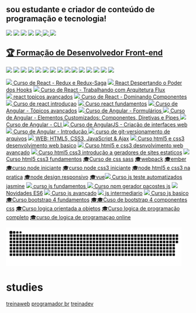 ## sou estudante e criador de conteúdo de programação e tecnologia!

<img src="https://bit.ly/3KfZPdU"/>
 
<img src="https://github-readme-stats.vercel.app/api/pin/?username=kkgi2021&repo=kkgi2021&layout=compact&theme=blue-green&show_icons=true" width="270px" />
<img src="https://github-readme-stats.vercel.app/api/top-langs/?username=kkgi2021&layout=compact&theme=blue-green&show_icons=true" width="270px" />
<img src ="https://github-readme-stats.vercel.app/api?username=kkgi2021&layout=compact&theme=blue-green&show_icons=true" width="270px" />


<a href="mailto:cacagimenis@gmail.com" alt="gmail" target="_blank">
<img src="https://img.shields.io/badge/-Gmail-FF0000?--style=flat-square&labelColor=FF0000&logo=gmail&logoColor=white&link=mailto:cacagimenis@gmail.com" />
</a>

<a href="https://wa.me/5591991536740" alt="WhatsApp" target="_blank">
<img src="https://img.shields.io/badge/-WhatsApp-25d366?--style=flat-square&labelColor=25d366&logo=whatsapp&logoColor=white&link=https://wa.me/5591991536740"/>
</a> 
 
<a href="https://www.linkedin.com/in/claiton-gimenis-644b08148" alt="linkedin" target="_blank">
<img src="https://img.shields.io/badge/-LinkedIn-%230077B5.svg?--style=flat-square&logo=linkedin&logoColor=white"/a>


## [:trophy: Formação de Desenvolvedor Front-end](https://www.treinaweb.com.br/certificado/TRGFXJSV4OKM)   

<img src="https://img.shields.io/badge/Vue.js-35495E?--style=for-the-badge&logo=vuedotjs&logoColor=4FC08D"/> <img src="https://img.shields.io/badge/Webpack-8DD6F9?--style=for-the-badge&logo=Webpack&logoColor=white"/> <img src="https://img.shields.io/badge/Electron-2B2E3A?--style=for-the-badge&logo=electron&logoColor=9FEAF9"/> <img src="https://img.shields.io/badge/ember.js-E04E39?--style=for-the-badge&logo=emberdotjs&logoColor=white" /> <img src="https://img.shields.io/badge/React-20232A?--style=for-the-badge&logo=react&logoColor=61DAFB"/> <img src="https://img.shields.io/badge/AngularJS-E23237?--style=for-the-badge&logo=angularjs&logoColor=white"/> <img src="https://img.shields.io/badge/Git-E34F26?--style=for-the-badge&logo=git&logoColor=white" /> <img src="https://img.shields.io/badge/HTML5-E34F26?--style=for-the-badge&logo=html5&logoColor=white " /> <img src="https://img.shields.io/badge/CSS3-1572B6?--style=for-the-badge&logo=css3&logoColor=white "/> <img src="https://img.shields.io/badge/Sass-CC6699?--style=for-the-badge&logo=sass&logoColor=white" /> <img src="https://img.shields.io/badge/Node.js-43853D?--style=for-the-badge&logo=node.js&logoColor=white" /> <img src="https://img.shields.io/badge/JavaScript-F7DF1E?--style=for-the-badge&logo=javascript&logoColor=black " /> <img src="https://img.shields.io/badge/Bootstrap-563D7C?--style=for-the-badge&logo=bootstrap&logoColor=white " /> <img src="https://img.shields.io/badge/npm-CB3837?--style=for-the-badge&logo=npm&logoColor=white"/> <img src="https://img.shields.io/badge/Jasmine-8A4182?--style=for-the-badge&logo=Jasmine&logoColor=white"/>

[<img src="https://bit.ly/37zh6l0" /> Curso de React - Redux e Redux-Saga](https://www.treinaweb.com.br/certificado/E8XFUQGTWAT1)
[<img src="https://bit.ly/37zh6l0" /> React Despertando o Poder dos Hooks](https://www.treinaweb.com.br/certificado/NGGQFNR1OEVK) [<img src="https://bit.ly/37zh6l0" /> Curso de React - Trabalhando com Arquitetura Flux](https://www.treinaweb.com.br/certificado/LQCWZIBFCMNT)   
[<img src="https://bit.ly/37zh6l0" /> react topicos avançados]( https://www.treinaweb.com.br/certificado/ZTCXO3EWONV4 ) [<img src="https://bit.ly/37zh6l0" /> Curso de React - Dominando Componentes]( https://www.treinaweb.com.br/certificado/55ERMPTDUXWW ) [<img src="https://bit.ly/37zh6l0" /> Curso de react introduçao]( https://www.treinaweb.com.br/certificado/ES1SIO1PXNOX ) [<img src="https://bit.ly/37zh6l0" /> Curso react fundamentos]( https://www.treinaweb.com.br/certificado/01XDMYU1FVQS ) [<img src="https://bit.ly/3Eu80Cd"/> Curso de Angular - Tópicos avançados](https://www.treinaweb.com.br/certificado/X5MFWH8JXSMV) [<img src="https://bit.ly/3Eu80Cd"/> Curso de Angular - Formulários ](https://www.treinaweb.com.br/certificado/DHKUZ0EVICL6) [<img src="https://bit.ly/3Eu80Cd"/> Curso de Angular - Elementos Customizados: Componentes, Diretivas e Pipes ](https://www.treinaweb.com.br/certificado/LVN5IUPPMGHI) [<img src="https://bit.ly/3Eu80Cd"/> Curso de Angular - CLI ](https://www.treinaweb.com.br/certificado/XGMAT8JWZ6QE) [<img src="https://bit.ly/3Eu80Cd"/> Curso de AngularJS - Criação de interfaces web ](https://www.treinaweb.com.br/certificado/HZCGYM0NMC4Q) [<img src="https://bit.ly/3Eu80Cd"/> Curso de Angular - Introdução ](https://www.treinaweb.com.br/certificado/Z6LREIRTXAGO) [<img src="https://bit.ly/3KZH2EZ"/> curso de git-versionamento de arquivos](https://www.rlsystem.com.br/consulta-certificado/MjA3NzgtSU5G) [<img src="https://bit.ly/3rCyaxw"/> WEB: HTML5, CSS3, JavaScript & Ajax](http://soft.blue/certificado/55048380530F) [<img src="https://bit.ly/3rCyaxw"/> Curso html5 e css3 desenvolvimento web basico](https://www.treinaweb.com.br/certificado/SYKFTNPVP43L) [<img src="https://bit.ly/3rCyaxw"/> Curso html5 e css3 desnvolvimento web avançado](https://www.treinaweb.com.br/certificado/DMPZKISY2XEO) [<img src="https://bit.ly/3rCyaxw"/> Curso html5 css3 introdução a geradores de sites estaticos](https://www.treinaweb.com.br/certificado/UAINL0OEFEAA) [<img src="https://bit.ly/3rCyaxw"/> Curso html5 css3 fundamentos](https://www.treinaweb.com.br/certificado/TF3QPGXENEYI) [:mortar_board:Curso de css sass](https://www.treinaweb.com.br/certificado/BI8GL2WKRFNG) [:mortar_board:webpack](https://www.treinaweb.com.br/certificado/LLLPWRNPLMCE) [:mortar_board:ember](https://www.treinaweb.com.br/certificado/MBAZRYSO5YNZ) [:mortar_board:curso node iniciante](https://www.nodestudio.com.br/certificado/58784764) [:mortar_board:curso node css3 iniciante](https://www.nodestudio.com.br/certificado/58784768) [:mortar_board:node html5 e css3 na pratica](https://www.nodestudio.com.br/certificado/58784771) [:mortar_board:node design responsivo](https://www.nodestudio.com.br/certificado/58784772) [:mortar_board:vue](https://www.treinaweb.com.br/certificado/OBROOXOEAGM0 )[<img src="https://bit.ly/3KfZPdU"/> Curso js teste automatizados jasmine](https://www.treinaweb.com.br/certificado/LMGUO95ZPJBG) [<img src="https://bit.ly/3KfZPdU"/> curso js fundamentos ]( https://www.treinaweb.com.br/certificado/HTUCEMNVBCTX ) [<img src="https://bit.ly/3KfZPdU"/> Curso npm gerador pacostes js](https://www.treinaweb.com.br/certificado/FKTDTTDTZUD5) [<img src="https://bit.ly/3KfZPdU"/> Novidades ES6](https://www.treinaweb.com.br/certificado/KJT4UDLN2KLW)
[<img src="https://bit.ly/3KfZPdU"/> Curso js avançado](https://www.treinaweb.com.br/certificado/2NSE7ESTLWJH)
[<img src="https://bit.ly/3KfZPdU"/> js intermediario](https://www.treinaweb.com.br/certificado/PF4ZOWXG4XUR)
[<img src="https://bit.ly/3KfZPdU"/> Curso js basico](https://www.treinaweb.com.br/certificado/JX0NUYHQEFN8) 
[:mortar_board:Curso bootstrap 4 fundamentos](https://www.treinaweb.com.br/certificado/MZK6EN9ETOGV)
[:mortar_board::mortar_board:Cuso de bootstrap 4 componentes css](https://www.treinaweb.com.br/certificado/506CDMOTR2NR) 
[:mortar_board:Curso logica orientada a objetos](https://www.treinaweb.com.br/certificado/HXLKIIR0HQ0O)
[:mortar_board:Curso logica de programação completo](https://www.treinaweb.com.br/certificado/IH1JTY14TKGK)
[:mortar_board:curso de logica de programaçao online](https://www.rlsystem.com.br/consulta-certificado/MjA4MDQtSU5G)




  
</a> <img src="https://github.com/kkgi2021/kkgi2021/blob/output/github-contribution-grid-snake.svg" width="480px"/>
 
 # studies
  
[treinaweb](https://github.com/kkgi2021/treinaweb)
[programador br](https://github.com/kkgi2021/exercicios)
[treinadev](https://github.com/kkgi2021/treina-dev)

